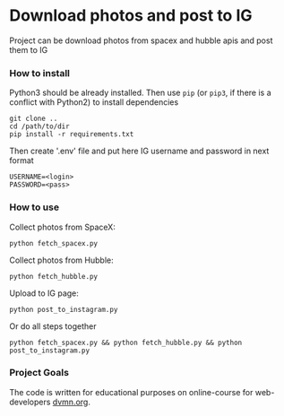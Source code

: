 # Download photos and post to IG

Project can be download photos from spacex and hubble apis and post them to IG

### How to install
Python3 should be already installed.
Then use `pip` (or `pip3`, if there is a conflict with Python2) to install dependencies

```
git clone ..
cd /path/to/dir
pip install -r requirements.txt
```

Then create '.env' file and put here IG username and password in next format 
```
USERNAME=<login>
PASSWORD=<pass>
```

### How to use
Collect photos from SpaceX:
```
python fetch_spacex.py
```
Collect photos from Hubble:
```
python fetch_hubble.py
```
Upload to IG page:
```
python post_to_instagram.py
```

Or do all steps together
```
python fetch_spacex.py && python fetch_hubble.py && python post_to_instagram.py
```

### Project Goals

The code is written for educational purposes on online-course for web-developers [dvmn.org](https://dvmn.org/).
